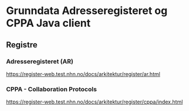 # Grunndata Adresseregisteret og CPPA Java client

## Registre
### Adresseregisteret (AR)
https://register-web.test.nhn.no/docs/arkitektur/register/ar.html

### CPPA - Collaboration Protocols
https://register-web.test.nhn.no/docs/arkitektur/register/cppa/index.html
